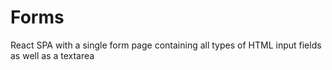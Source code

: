 # Forms
 React SPA with a single form page containing all types of HTML input fields as well as a textarea
